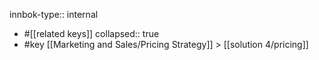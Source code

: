 innbok-type:: internal
- #[[related keys]]
collapsed:: true
- #key [[Marketing and Sales/Pricing Strategy]] > [[solution 4/pricing]]




